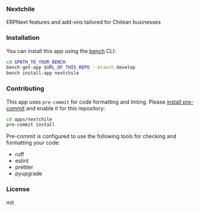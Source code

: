 ### Nextchile

ERPNext features and add-ons tailored for Chilean businesses

### Installation

You can install this app using the [bench](https://github.com/frappe/bench) CLI:

```bash
cd $PATH_TO_YOUR_BENCH
bench get-app $URL_OF_THIS_REPO --branch develop
bench install-app nextchile
```

### Contributing

This app uses `pre-commit` for code formatting and linting. Please [install pre-commit](https://pre-commit.com/#installation) and enable it for this repository:

```bash
cd apps/nextchile
pre-commit install
```

Pre-commit is configured to use the following tools for checking and formatting your code:

- ruff
- eslint
- prettier
- pyupgrade

### License

mit
